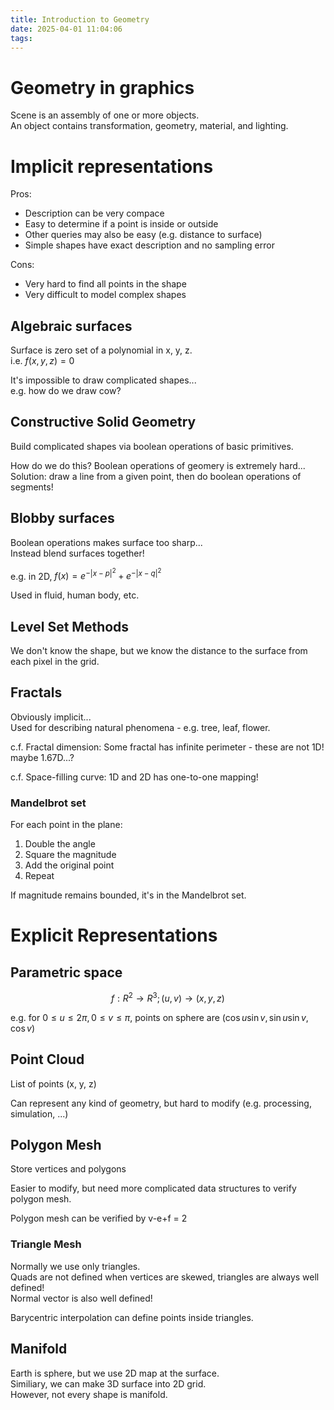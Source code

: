 ```yaml
---
title: Introduction to Geometry
date: 2025-04-01 11:04:06
tags:
---
```


# Geometry in graphics

Scene is an assembly of one or more objects.  
An object contains transformation, geometry, material, and lighting.

# Implicit representations

Pros:

- Description can be very compace
- Easy to determine if a point is inside or outside
- Other queries may also be easy (e.g. distance to surface)
- Simple shapes have exact description and no sampling error

Cons:

- Very hard to find all points in the shape
- Very difficult to model complex shapes

## Algebraic surfaces

Surface is zero set of a polynomial in x, y, z.  
i.e. $f(x, y, z) = 0$

It's impossible to draw complicated shapes...  
e.g. how do we draw cow?

## Constructive Solid Geometry

Build complicated shapes via boolean operations of basic primitives.

How do we do this? Boolean operations of geomery is extremely hard...  
Solution: draw a line from a given point, then do boolean operations of segments!

## Blobby surfaces

Boolean operations makes surface too sharp...  
Instead blend surfaces together!

e.g. in 2D, $f(x) = e^{-|x-p|^2} + e^{-|x-q|^2}$

Used in fluid, human body, etc.

## Level Set Methods

We don't know the shape, but we know the distance to the surface from each pixel in the grid.

## Fractals

Obviously implicit...  
Used for describing natural phenomena - e.g. tree, leaf, flower.

c.f. Fractal dimension: Some fractal has infinite perimeter - these are not 1D! maybe 1.67D...?

c.f. Space-filling curve: 1D and 2D has one-to-one mapping!

### Mandelbrot set

For each point in the plane:

1. Double the angle
1. Square the magnitude
1. Add the original point
1. Repeat

If magnitude remains bounded, it's in the Mandelbrot set.

# Explicit Representations

## Parametric space

$$f: R^2 \rightarrow R^3; (u, v) \rightarrow (x, y, z) $$

e.g. for $0 \leq u \leq 2\pi, 0 \leq v \leq \pi$, points on sphere are $(\cos u \sin v, \sin u \sin v, \cos v)$

## Point Cloud

List of points (x, y, z)

Can represent any kind of geometry, but hard to modify (e.g. processing, simulation, ...)

## Polygon Mesh

Store vertices and polygons

Easier to modify, but need more complicated data structures to verify polygon mesh.

Polygon mesh can be verified by v-e+f = 2

### Triangle Mesh

Normally we use only triangles.  
Quads are not defined when vertices are skewed, triangles are always well defined!  
Normal vector is also well defined!

Barycentric interpolation can define points inside triangles.

## Manifold

Earth is sphere, but we use 2D map at the surface.  
Similiary, we can make 3D surface into 2D grid.  
However, not every shape is manifold.
